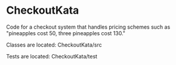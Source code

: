 # CheckoutKata
Code for a checkout system that handles pricing schemes such as "pineapples cost 50, three pineapples cost 130."

Classes are located: CheckoutKata/src

Tests are located: CheckoutKata/test
